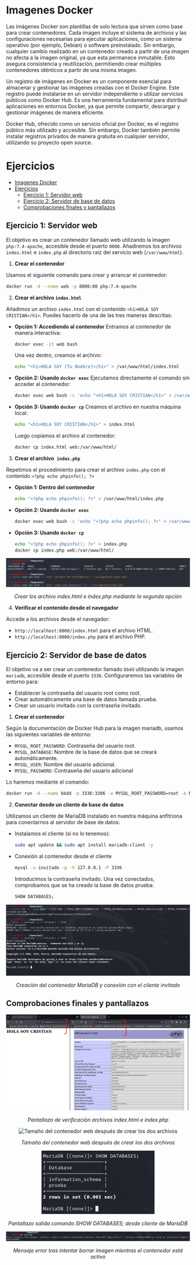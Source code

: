 # Imagenes Docker

Las imágenes Docker son plantillas de solo lectura que sirven como base para crear contenedores. Cada imagen incluye el sistema de archivos y las configuraciones necesarias para ejecutar aplicaciones, como un sistema operativo (por ejemplo, Debian) o software preinstalado. Sin embargo, cualquier cambio realizado en un contenedor creado a partir de una imagen no afecta a la imagen original, ya que esta permanece inmutable. Esto asegura consistencia y reutilización, permitiendo crear múltiples contenedores idénticos a partir de una misma imagen.

Un registro de imágenes en Docker es un componente esencial para almacenar y gestionar las imágenes creadas con el Docker Engine. Este registro puede instalarse en un servidor independiente o utilizar servicios públicos como Docker Hub. Es una herramienta fundamental para distribuir aplicaciones en entornos Docker, ya que permite compartir, descargar y gestionar imágenes de manera eficiente.

Docker Hub, ofrecido como un servicio oficial por Docker, es el registro público más utilizado y accesible. Sin embargo, Docker también permite instalar registros privados de manera gratuita en cualquier servidor, utilizando su proyecto open source.

# Ejercicios

- [Imagenes Docker](#imagenes-docker)
- [Ejercicios](#ejercicios)
  - [Ejercicio 1: Servidor web](#ejercicio-1-servidor-web)
  - [Ejercicio 2: Servidor de base de datos](#ejercicio-2-servidor-de-base-de-datos)
  - [Comprobaciones finales y pantallazos](#comprobaciones-finales-y-pantallazos)


## Ejercicio 1: Servidor web
El objetivo es crear un contenedor llamado web utilizando la imagen ``php:7.4-apache``, accesible desde el puerto ``8000``. Añadiremos los archivos ``index.html`` e ``index.php`` al directorio raíz del servicio web (``/var/www/html``).

1. **Crear el contenedor**

Usamos el siguiente comando para crear y arrancar el contenedor:

   ```bash
   docker run -d --name web -p 8000:80 php:7.4-apache
   ```


2. **Crear el archivo ``index.html``**

Añadimos un archivo ``index.html`` con el contenido ``<h1>HOLA SOY CRISTIAN</h1>``. Puedes hacerlo de una de las tres maneras descritas:
- **Opción 1: Accediendo al contenedor**
Entramos al contenedor de manera interactiva:

   ```bash
   docker exec -it web bash
   ```
   Una vez dentro, creamos el archivo:

   ```bash
   echo "<h1>HOLA SOY [Tu Nombre]</h1>" > /var/www/html/index.html
   ```

- **Opción 2: Usando ``docker exec``**
   Ejecutamos directamente el comando sin acceder al contenedor:

   ```bash
   docker exec web bash -c 'echo "<h1>HOLA SOY CRISTIAN</h1>" > /var/www/html/index.html'
   ```

- **Opción 3: Usando ``docker cp``**
   Creamos el archivo en nuestra máquina local:

   ```bash
   echo "<h1>HOLA SOY CRISTIAN</h1>" > index.html
   ```
   Luego copiamos el archivo al contenedor:

   ```bash
   docker cp index.html web:/var/www/html/
   ```

3. **Crear el archivo`` index.php``**

Repetimos el procedimiento para crear el archivo ``index.php`` con el contenido ``<?php echo phpinfo(); ?>``

- **Opción 1: Dentro del contenedor**
   ```bash
   echo "<?php echo phpinfo(); ?>" > /var/www/html/index.php
   ```

- **Opción 2: Usando ``docker exec``**

   ```bash
   docker exec web bash -c 'echo "<?php echo phpinfo(); ?>" > /var/www/html/index.php'
   ```

- **Opción 3: Usando ``docker cp``**

   ```bash
   echo "<?php echo phpinfo(); ?>" > index.php
   docker cp index.php web:/var/www/html/
   ```

<p align="center">
    <img src="./images/Crear_indexhtml_indexphp.png" alt="Crear los archivo index.html e index.php mediante la segunda opción">
    </p>
<p align="center"><em>Crear los archivo index.html e index.php mediante la segunda opción</em></p>

4. **Verificar el contenido desde el navegador**

Accede a los archivos desde el navegador:

- ``http://localhost:8000/index.html`` para el archivo HTML.
- ``http://localhost:8000/index.php`` para el archivo PHP.


## Ejercicio 2: Servidor de base de datos
El objetivo va a ser crear un contenedor llamado ``bbdd`` utilizando la imagen ``mariadb``, accesible desde el puerto ``3336``. Configuraremos las variables de entorno para:

- Establecer la contraseña del usuario root como root.
- Crear automáticamente una base de datos llamada prueba.
- Crear un usuario invitado con la contraseña invitado.

1. **Crear el contenedor**

Según la documentación de Docker Hub para la imagen mariadb, usamos las siguientes variables de entorno:

- ``MYSQL_ROOT_PASSWORD``: Contraseña del usuario root.
- ``MYSQL_DATABASE``: Nombre de la base de datos que se creará automáticamente.
- ``MYSQL_USER``: Nombre del usuario adicional.
- ``MYSQL_PASSWORD``: Contraseña del usuario adicional

Lo haremos mediante el comando:
   ```bash
   docker run -d --name bbdd -p 3336:3306 -e MYSQL_ROOT_PASSWORD=root -e MYSQL_DATABASE=prueba -e MYSQL_USER=invitado -e MYSQL_PASSWORD=invitado mariadb
   ```

2. **Conectar desde un cliente de base de datos**

Utilizamos un cliente de MariaDB instalado en nuestra máquina anfitriona para conectarnos al servidor de base de datos:

- Instalamos el cliente (si no lo tenemos):
   ```bash
   sudo apt update && sudo apt install mariadb-client -y
   ```
- Conexión al contenedor desde el cliente
   ```bash
   mysql -u invitado -p -h 127.0.0.1 -P 3336
   ```
   Introducimos la contraseña invitado. Una vez conectados, comprobamos que se ha creado la base de datos prueba:

   ```sql
   SHOW DATABASES;
   ```

<p align="center">
    <img src="./images/Creacion_y_conexion_cliente_MariaDB.png" alt="Creación del contenedor MariaDB y conexión con el cliente invitado">
    </p>
<p align="center"><em>Creación del contenedor MariaDB y conexión con el cliente invitado</em></p>

## Comprobaciones finales y pantallazos

<p align="center">
    <img src="./images/Verificar_config_servidor_web.png" alt="Pantallazo de verificación archivos index.html e index.php">
    </p>
<p align="center"><em>Pantallazo de verificación archivos index.html e index.php</em></p>

<p align="center">
    <img src="./images/Tamaños_antes_despues_archivos_Sesion2.png" alt="Tamaño del contenedor web después de crear los dos archivos">
    </p>
<p align="center"><em>Tamaño del contenedor web después de crear los dos archivos</em></p>

<p align="center">
    <img src="./images/salida_comando_SHOW_DATABASES.png" alt="Pantallazo salida comando SHOW DATABASES; desde cliente de MariaDB">
    </p>
<p align="center"><em>Pantallazo salida comando SHOW DATABASES; desde cliente de MariaDB</em></p>

<p align="center">
    <img src="./images/Pantallazo_error_borrar_imagen_contenedor_activo.png" alt="Mensaje error tras intentar borrar imagen mientras el contenedor está activo">
    </p>
<p align="center"><em>Mensaje error tras intentar borrar imagen mientras el contenedor está activo</em></p>